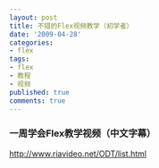 ```yaml
---
layout: post
title: 不错的Flex视频教学（初学者）
date: '2009-04-28'
categories:
- flex
tags:
- flex
- 教程
- 视频
published: true
comments: true
---
```

<p><h3>一周学会Flex教学视频（中文字幕）</h3>
<a href="http://www.riavideo.net/ODT/list.html" target="_blank">http://www.riavideo.net/ODT/list.html</a></p>
